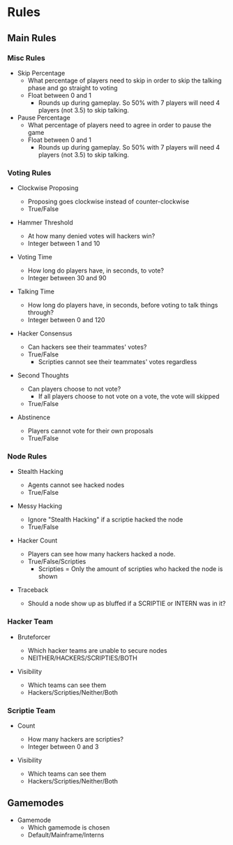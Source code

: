# Rules

## Main Rules

### Misc Rules

- Skip Percentage
  - What percentage of players need to skip in order to skip the talking phase and go straight to voting
  - Float between 0 and 1
    - Rounds up during gameplay. So 50% with 7 players will need 4 players (not 3.5) to skip talking.
- Pause Percentage
  - What percentage of players need to agree in order to pause the game
  - Float between 0 and 1
    - Rounds up during gameplay. So 50% with 7 players will need 4 players (not 3.5) to skip talking.

### Voting Rules

- Clockwise Proposing
  - Proposing goes clockwise instead of counter-clockwise
  - True/False

- Hammer Threshold
  - At how many denied votes will hackers win?
  - Integer between 1 and 10

- Voting Time
  - How long do players have, in seconds, to vote?
  - Integer between 30 and 90

- Talking Time
  - How long do players have, in seconds, before voting to talk things through?
  - Integer between 0 and 120

- Hacker Consensus
  - Can hackers see their teammates' votes?
  - True/False
    - Scripties cannot see their teammates' votes regardless

- Second Thoughts
  - Can players choose to not vote?
    - If all players choose to not vote on a vote, the vote will skipped
  - True/False

- Abstinence
  - Players cannot vote for their own proposals
  - True/False

### Node Rules

- Stealth Hacking
  - Agents cannot see hacked nodes
  - True/False

- Messy Hacking
  - Ignore "Stealth Hacking" if a scriptie hacked the node
  - True/False

- Hacker Count
  - Players can see how many hackers hacked a node.
  - True/False/Scripties
    - Scripties = Only the amount of scripties who hacked the node is shown

- Traceback
  - Should a node show up as bluffed if a SCRIPTIE or INTERN was in it?

### Hacker Team

- Bruteforcer
  - Which hacker teams are unable to secure nodes
  - NEITHER/HACKERS/SCRIPTIES/BOTH

- Visibility
  - Which teams can see them
  - Hackers/Scripties/Neither/Both

### Scriptie Team

- Count
  - How many hackers are scripties?
  - Integer between 0 and 3

- Visibility
  - Which teams can see them
  - Hackers/Scripties/Neither/Both

## Gamemodes

- Gamemode
  - Which gamemode is chosen
  - Default/Mainframe/Interns
